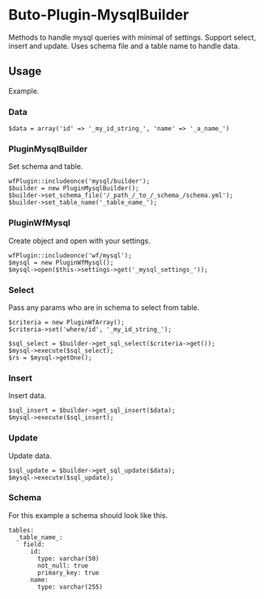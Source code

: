 # Buto-Plugin-MysqlBuilder
Methods to handle mysql queries with minimal of settings. Support select, insert and update. Uses schema file and a table name to handle data.

## Usage
Example.
### Data
```
$data = array('id' => '_my_id_string_', 'name' => '_a_name_')
```

### PluginMysqlBuilder
Set schema and table.
```
wfPlugin::includeonce('mysql/builder');
$builder = new PluginMysqlBuilder();
$builder->set_schema_file('/_path_/_to_/_schema_/schema.yml');
$builder->set_table_name('_table_name_');
```

### PluginWfMysql
Create object and open with your settings.
```
wfPlugin::includeonce('wf/mysql');
$mysql = new PluginWfMysql();
$mysql->open($this->settings->get('_mysql_settings_'));
```

### Select
Pass any params who are in schema to select from table. 
```
$criteria = new PluginWfArray();
$criteria->set('where/id', '_my_id_string_');

$sql_select = $builder->get_sql_select($criteria->get());
$mysql->execute($sql_select);
$rs = $mysql->getOne();
```

### Insert
Insert data.
```
$sql_insert = $builder->get_sql_insert($data);
$mysql->execute($sql_insert);
```

### Update
Update data.
```
$sql_update = $builder->get_sql_update($data);
$mysql->execute($sql_update);
```

### Schema
For this example a schema should look like this.
```
tables:
  _table_name_:
    field:
      id:
        type: varchar(50)
        not_null: true
        primary_key: true
      name:
        type: varchar(255)
```
